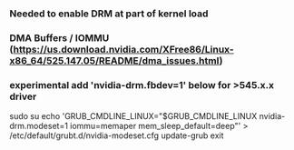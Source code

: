 ### Needed to enable DRM at part of kernel load
### DMA Buffers / IOMMU (https://us.download.nvidia.com/XFree86/Linux-x86_64/525.147.05/README/dma_issues.html)
### experimental add 'nvidia-drm.fbdev=1' below for >545.x.x driver

sudo su
echo 'GRUB_CMDLINE_LINUX="$GRUB_CMDLINE_LINUX nvidia-drm.modeset=1 iommu=memaper mem_sleep_default=deep"' > /etc/default/grubt.d/nvidia-modeset.cfg
update-grub
exit